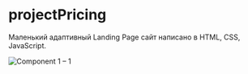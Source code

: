 # projectPricing
Маленький адаптивный Landing Page сайт написано в HTML, CSS, JavaScript.

![Component 1 – 1](https://user-images.githubusercontent.com/52714747/88115278-9b2c4b80-cbd7-11ea-8da6-6a2d245fdd55.png)
